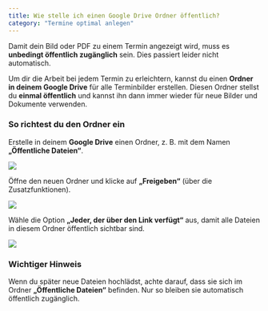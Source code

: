```yaml
---
title: Wie stelle ich einen Google Drive Ordner öffentlich?
category: "Termine optimal anlegen"
---
```


Damit dein Bild oder PDF zu einem Termin angezeigt wird, muss es **unbedingt öffentlich zugänglich** sein. Dies passiert leider nicht automatisch.

Um dir die Arbeit bei jedem Termin zu erleichtern, kannst du einen **Ordner in deinem Google Drive** für alle Terminbilder erstellen. Diesen Ordner stellst du **einmal öffentlich** und kannst ihn dann immer wieder für neue Bilder und Dokumente verwenden.

### So richtest du den Ordner ein

Erstelle in deinem **Google Drive** einen Ordner, z. B. mit dem Namen **„Öffentliche Dateien“**.

![](/img/hilfe/Google-Drive-Neuer-Ordner.jpg)

Öffne den neuen Ordner und klicke auf **„Freigeben“** (über die Zusatzfunktionen).

![](/img/hilfe/Google-Drive-Freigeben.jpg)

Wähle die Option **„Jeder, der über den Link verfügt“** aus, damit alle Dateien in diesem Ordner öffentlich sichtbar sind.

![](/img/hilfe/Google-Drive-veroeffentlichen.jpg)

### Wichtiger Hinweis

Wenn du später neue Dateien hochlädst, achte darauf, dass sie sich im Ordner **„Öffentliche Dateien“** befinden. Nur so bleiben sie automatisch öffentlich zugänglich.
